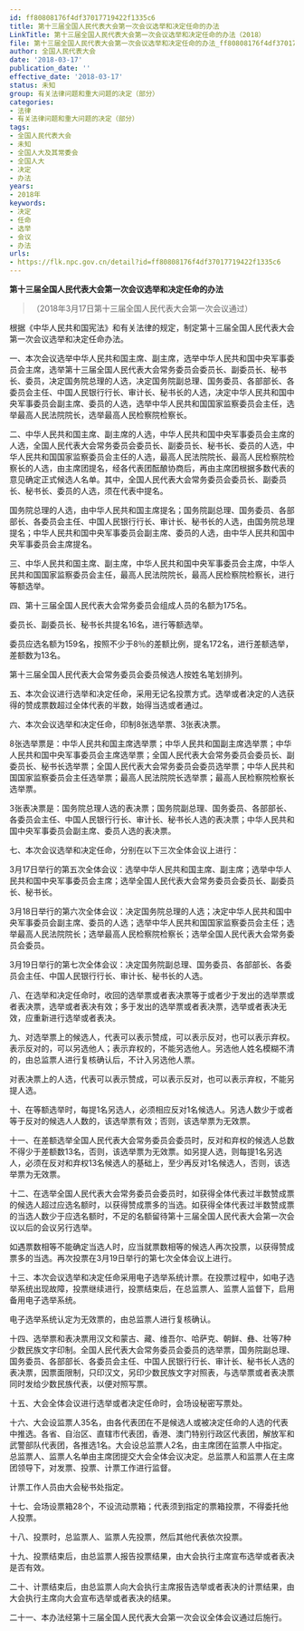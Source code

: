 ```yaml
---
id: ff80808176f4df37017719422f1335c6
title: 第十三届全国人民代表大会第一次会议选举和决定任命的办法
LinkTitle: 第十三届全国人民代表大会第一次会议选举和决定任命的办法（2018）
file: 第十三届全国人民代表大会第一次会议选举和决定任命的办法_ff80808176f4df37017719422f1335c6.docx
author: 全国人民代表大会
date: '2018-03-17'
publication_date: ''
effective_date: '2018-03-17'
status: 未知
group: 有关法律问题和重大问题的决定（部分）
categories:
- 法律
- 有关法律问题和重大问题的决定（部分）
tags:
- 全国人民代表大会
- 未知
- 全国人大及其常委会
- 全国人大
- 决定
- 办法
years:
- 2018年
keywords:
- 决定
- 任命
- 选举
- 会议
- 办法
urls:
- https://flk.npc.gov.cn/detail?id=ff80808176f4df37017719422f1335c6
---
```


**第十三届全国人民代表大会第一次会议选举和决定任命的办法**

> （2018年3月17日第十三届全国人民代表大会第一次会议通过）

根据《中华人民共和国宪法》和有关法律的规定，制定第十三届全国人民代表大会第一次会议选举和决定任命办法。

一、本次会议选举中华人民共和国主席、副主席，选举中华人民共和国中央军事委员会主席，选举第十三届全国人民代表大会常务委员会委员长、副委员长、秘书长、委员，决定国务院总理的人选，决定国务院副总理、国务委员、各部部长、各委员会主任、中国人民银行行长、审计长、秘书长的人选，决定中华人民共和国中央军事委员会副主席、委员的人选，选举中华人民共和国国家监察委员会主任，选举最高人民法院院长，选举最高人民检察院检察长。

二、中华人民共和国主席、副主席的人选，中华人民共和国中央军事委员会主席的人选，全国人民代表大会常务委员会委员长、副委员长、秘书长、委员的人选，中华人民共和国国家监察委员会主任的人选，最高人民法院院长、最高人民检察院检察长的人选，由主席团提名，经各代表团酝酿协商后，再由主席团根据多数代表的意见确定正式候选人名单。其中，全国人民代表大会常务委员会委员长、副委员长、秘书长、委员的人选，须在代表中提名。

国务院总理的人选，由中华人民共和国主席提名；国务院副总理、国务委员、各部部长、各委员会主任、中国人民银行行长、审计长、秘书长的人选，由国务院总理提名；中华人民共和国中央军事委员会副主席、委员的人选，由中华人民共和国中央军事委员会主席提名。

三、中华人民共和国主席、副主席，中华人民共和国中央军事委员会主席，中华人民共和国国家监察委员会主任，最高人民法院院长，最高人民检察院检察长，进行等额选举。

四、第十三届全国人民代表大会常务委员会组成人员的名额为175名。

委员长、副委员长、秘书长共提名16名，进行等额选举。

委员应选名额为159名，按照不少于8％的差额比例，提名172名，进行差额选举，差额数为13名。

第十三届全国人民代表大会常务委员会委员候选人按姓名笔划排列。

五、本次会议进行选举和决定任命，采用无记名投票方式。选举或者决定的人选获得的赞成票数超过全体代表的半数，始得当选或者通过。

六、本次会议选举和决定任命，印制8张选举票、3张表决票。

8张选举票是：中华人民共和国主席选举票；中华人民共和国副主席选举票；中华人民共和国中央军事委员会主席选举票；全国人民代表大会常务委员会委员长、副委员长、秘书长选举票；全国人民代表大会常务委员会委员选举票；中华人民共和国国家监察委员会主任选举票；最高人民法院院长选举票；最高人民检察院检察长选举票。

3张表决票是：国务院总理人选的表决票；国务院副总理、国务委员、各部部长、各委员会主任、中国人民银行行长、审计长、秘书长人选的表决票；中华人民共和国中央军事委员会副主席、委员人选的表决票。

七、本次会议选举和决定任命，分别在以下三次全体会议上进行：

3月17日举行的第五次全体会议：选举中华人民共和国主席、副主席；选举中华人民共和国中央军事委员会主席；选举全国人民代表大会常务委员会委员长、副委员长、秘书长。

3月18日举行的第六次全体会议：决定国务院总理的人选；决定中华人民共和国中央军事委员会副主席、委员的人选；选举中华人民共和国国家监察委员会主任；选举最高人民法院院长；选举最高人民检察院检察长；选举全国人民代表大会常务委员会委员。

3月19日举行的第七次全体会议：决定国务院副总理、国务委员、各部部长、各委员会主任、中国人民银行行长、审计长、秘书长的人选。

八、在选举和决定任命时，收回的选举票或者表决票等于或者少于发出的选举票或者表决票，选举或者表决有效；多于发出的选举票或者表决票，选举或者表决无效，应重新进行选举或者表决。

九、对选举票上的候选人，代表可以表示赞成，可以表示反对，也可以表示弃权。表示反对的，可以另选他人；表示弃权的，不能另选他人。另选他人姓名模糊不清的，由总监票人进行复核确认后，不计入另选他人票。

对表决票上的人选，代表可以表示赞成，可以表示反对，也可以表示弃权，不能另提人选。

十、在等额选举时，每提1名另选人，必须相应反对1名候选人。另选人数少于或者等于反对的候选人人数的，该选举票有效；否则，该选举票为无效票。

十一、在差额选举全国人民代表大会常务委员会委员时，反对和弃权的候选人总数不得少于差额数13名，否则，该选举票为无效票。如另提人选，则每提1名另选人，必须在反对和弃权13名候选人的基础上，至少再反对1名候选人，否则，该选举票为无效票。

十二、在选举全国人民代表大会常务委员会委员时，如获得全体代表过半数赞成票的候选人超过应选名额时，以获得赞成票多的当选。如获得全体代表过半数赞成票的当选人数少于应选名额时，不足的名额留待第十三届全国人民代表大会第一次会议以后的会议另行选举。

如遇票数相等不能确定当选人时，应当就票数相等的候选人再次投票，以获得赞成票多的当选。再次投票在3月19日举行的第七次全体会议上进行。

十三、本次会议选举和决定任命采用电子选举系统计票。在投票过程中，如电子选举系统出现故障，投票继续进行，投票结束后，在总监票人、监票人监督下，启用备用电子选举系统。

电子选举系统认定为无效票的，由总监票人进行复核确认。

十四、选举票和表决票用汉文和蒙古、藏、维吾尔、哈萨克、朝鲜、彝、壮等7种少数民族文字印制。全国人民代表大会常务委员会委员的选举票，国务院副总理、国务委员、各部部长、各委员会主任、中国人民银行行长、审计长、秘书长人选的表决票，因票面限制，只印汉文，另印少数民族文字对照表，与选举票或者表决票同时发给少数民族代表，以便对照写票。

十五、大会全体会议进行选举或者决定任命时，会场设秘密写票处。

十六、大会设监票人35名，由各代表团在不是候选人或被决定任命的人选的代表中推选。各省、自治区、直辖市代表团，香港、澳门特别行政区代表团，解放军和武警部队代表团，各推选1名。大会设总监票人2名，由主席团在监票人中指定。总监票人、监票人名单由主席团提交大会全体会议决定。总监票人和监票人在主席团领导下，对发票、投票、计票工作进行监督。

计票工作人员由大会秘书处指定。

十七、会场设票箱28个，不设流动票箱；代表须到指定的票箱投票，不得委托他人投票。

十八、投票时，总监票人、监票人先投票，然后其他代表依次投票。

十九、投票结束后，由总监票人报告投票结果，由大会执行主席宣布选举或者表决是否有效。

二十、计票结束后，由总监票人向大会执行主席报告选举或者表决的计票结果，由大会执行主席向大会宣布选举或者表决的结果。

二十一、本办法经第十三届全国人民代表大会第一次会议全体会议通过后施行。
